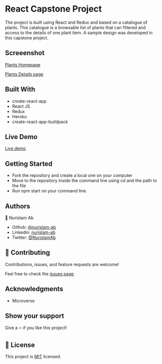 # React Capstone Project
The project is built using React and Redux and based on a catalogue of plants. This catalogue is a browsable list of plants that can filtered and access to the details of one plant item. A sample design was developed in this capstone project.


## Screeenshot
[Plants Homepage](screenshots/PlantsHomepage.jpg)

[Plants Details page](screenshots/PlantsDetailspage.jpg)


## Built With

- create-react-app
- React JS
- Redux
- Heroku
- create-react-app-buildpack

## Live Demo

[Live demo](https://peaceful-brook-65870.herokuapp.com/)


## Getting Started

- Fork the repository and create a local one on your computer
- Move to the repository inside the command line using cd and the path to the file
- Run npm start on your command line.

## Authors

👤 Nurislam Ab
- Github: [@nurislam-ab](https://github.com/nurislam-ab)
- Linkedin: [nurislam-ab](https://www.linkedin.com/in/nurislam-ab/)
- Twitter: [@NurislamAb](https://twitter.com/NurislamAb)

## 🤝 Contributing

Contributions, issues, and feature requests are welcome!

Feel free to check the [issues page](issues/).

## Acknowledgments

* Microverse

## Show your support

Give a ⭐️ if you like this project!

## 📝 License

This project is [MIT](LICENSE) licensed.